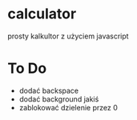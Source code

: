 # calculator
prosty kalkultor z użyciem javascript
# To Do
- dodać backspace
- dodać background jakiś
- zablokować dzielenie przez 0

